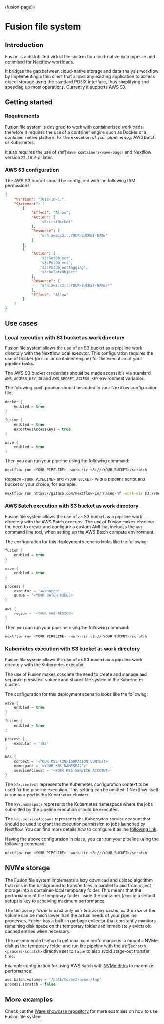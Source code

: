 (fusion-page)=

# Fusion file system

## Introduction

Fusion is a distributed virtual file system for cloud-native data pipeline and optimised for Nextflow workloads.

It bridges the gap between cloud-native storage and data analysis workflow by implementing a thin client that allows any existing application to access object storage using the standard POSIX interface, thus simplifying and speeding up most operations. Currently it supports AWS S3.

## Getting started

### Requirements

Fusion file system is designed to work with containerised workloads, therefore it requires the use of a container engine such as Docker or a container native platform for the execution of your pipeline e.g. AWS Batch or Kubernetes.

It also requires the use of {ref}`Wave containers<wave-page>` and Nextflow version `22.10.0` or later.

### AWS S3 configuration

The AWS S3 bucket should be configured with the following IAM permissions:

```json
{
    "Version": "2012-10-17",
    "Statement": [
        {
            "Effect": "Allow",
            "Action": [
                "s3:ListBucket"
            ],
            "Resource": [
                "arn:aws:s3:::YOUR-BUCKET-NAME"
            ]
        },
        {
            "Action": [
                "s3:GetObject",
                "s3:PutObject",
                "s3:PutObjectTagging",
                "s3:DeleteObject"
            ],
            "Resource": [
                "arn:aws:s3:::YOUR-BUCKET-NAME/*"
            ],
            "Effect": "Allow"
        }
    ]
}
```

## Use cases

### Local execution with S3 bucket as work directory

Fusion file system allows the use of an S3 bucket as a pipeline work directory with the Nextflow local executor. This configuration requires the use of Docker (or similar container engine) for the execution of your pipeline tasks.

The AWS S3 bucket credentials should be made accessible via standard `AWS_ACCESS_KEY_ID` and `AWS_SECRET_ACCESS_KEY` environment variables.

The following configuration should be added in your Nextflow configuration file:

```groovy
docker {
    enabled = true
}

fusion {
    enabled = true
    exportAwsAccessKeys = true
}

wave {
    enabled = true
}
```

Then you can run your pipeline using the following command:

```bash
nextflow run <YOUR PIPELINE> -work-dir s3://<YOUR BUCKET>/scratch
```

Replace `<YOUR PIPELINE>` and `<YOUR BUCKET>` with a pipeline script and bucket or your choice, for example:

```bash
nextflow run https://github.com/nextflow-io/rnaseq-nf -work-dir s3://nextflow-ci/scratch
```

### AWS Batch execution with S3 bucket as work directory

Fusion file system allows the use of an S3 bucket as a pipeline work directory with the AWS Batch executor. The use of Fusion makes obsolete the need to create and configure a custom AMI that includes the `aws` command line tool, when setting up the AWS Batch compute environment.

The configuration for this deployment scenario looks like the following:

```groovy
fusion {
    enabled = true
}

wave {
    enabled = true
}

process {
    executor = 'awsbatch'
    queue = '<YOUR BATCH QUEUE>'
}

aws {
    region = '<YOUR AWS REGION>'
}
```

Then you can run your pipeline using the following command:

```bash
nextflow run <YOUR PIPELINE> -work-dir s3://<YOUR BUCKET>/scratch
```

### Kubernetes execution with S3 bucket as work directory

Fusion file system allows the use of an S3 bucket as a pipeline work directory with the Kubernetes executor.

The use of Fusion makes obsolete the need to create and manage and separate persistent volume and shared file system in the Kubernetes cluster.

The configuration for this deployment scenario looks like the following:

```groovy
wave {
    enabled = true
}

fusion {
    enabled = true
}

process {
    executor = 'k8s'
}

k8s {
    context = '<YOUR K8S CONFIGURATION CONTEXT>'
    namespace = '<YOUR K8S NAMESPACE>'
    serviceAccount = '<YOUR K8S SERVICE ACCOUNT>'
}
```

The `k8s.context` represents the Kubernetes configuration context to be used for the pipeline execution. This setting can be omitted if Nextflow itself is run as a pod in the Kubernetes clusters.

The `k8s.namespace` represents the Kubernetes namespace where the jobs submitted by the pipeline execution should be executed.

The `k8s.serviceAccount` represents the Kubernetes service account that should be used to grant the execution permission to jobs launched by Nextflow. You can find more details how to configure it as the [following link](https://github.com/seqeralabs/wave-showcase/tree/master/example8).

Having the above configuration in place, you can run your pipeline using the following command:

```bash
nextflow run <YOUR PIPELINE> -work-dir s3://<YOUR BUCKET>/scratch
```

## NVMe storage

The Fusion file system implements a lazy download and upload algorithm that runs in the background to transfer files in parallel to and from object storage into a container-local temporary folder. This means that the performance of the temporary folder inside the container (`/tmp` in a default setup) is key to acheiving maximum performance.

The temporary folder is used only as a temporary cache, so the size of the volume can be much lower than the actual needs of your pipeline processes. Fusion has a built-in garbage collector that constantly monitors remaining disk space on the temporary folder and immediately evicts old cached entries when necessary.

The recommended setup to get maximum performance is to mount a NVMe disk as the temporary folder and run the pipeline with the {ref}`scratch <process-scratch>` directive set to `false` to also avoid stage-out transfer time.

Example configuration for using AWS Batch with [NVMe disks](https://docs.aws.amazon.com/AWSEC2/latest/UserGuide/ssd-instance-store.html) to maximize performance:

```groovy
aws.batch.volumes = '/path/to/ec2/nvme:/tmp'
process.scratch = false
```

## More examples

Check out the [Wave showcase repository](https://github.com/seqeralabs/wave-showcase) for more examples on how to use Fusion file system.
